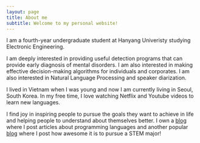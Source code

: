 ```yaml
---
layout: page
title: About me
subtitle: Welcome to my personal website!
---
```


I am a fourth-year undergraduate student at Hanyang Univeristy studying Electronic Engineering. 

I am deeply interested in providing useful detection programs that can provide early diagnosis of mental disorders. I am also interested in making effective decision-making algorithms for individuals and corporates. I am also interested in Natural Language Processing and speaker diarization.

I lived in Vietnam when I was young and now I am currently living in Seoul, South Korea. In my free time, I love watching Netflix and Youtube videos to learn new languages. 

I find joy in inspiring people to pursue the goals they want to achieve in life and helping people to understand about themselves better. I own a [blog](https://harren.tistory.com/) where I post articles about programming languages and another popular [blog](https://blog.naver.com/rndbwjd97) where I post how awesome it is to pursue a STEM major!

